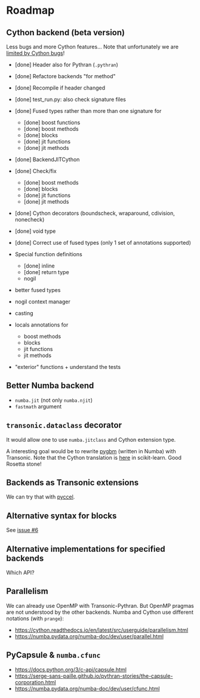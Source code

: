 # Roadmap

## Cython backend (beta version)

Less bugs and more Cython features... Note that unfortunately we are [limited
by Cython bugs](backends/cython.md)!

- [done] Header also for Pythran (`.pythran`)

- [done] Refactore backends "for method"

- [done] Recompile if header changed

- [done] test_run.py: also check signature files

- [done] Fused types rather than more than one signature for

  - [done] boost functions
  - [done] boost methods
  - [done] blocks
  - [done] jit functions
  - [done] jit methods

- [done] BackendJITCython

- [done] Check/fix

  - [done] boost methods
  - [done] blocks
  - [done] jit functions
  - [done] jit methods

- [done] Cython decorators (boundscheck, wraparound, cdivision, nonecheck)

- [done] void type

- [done] Correct use of fused types (only 1 set of annotations supported)

- Special function definitions

  - [done] inline
  - [done] return type
  - nogil

- better fused types

- nogil context manager

- casting

- locals annotations for

  - boost methods
  - blocks
  - jit functions
  - jit methods

- "exterior" functions + understand the tests

## Better Numba backend

- `numba.jit` (not only `numba.njit`)
- `fastmath` argument

## `transonic.dataclass` decorator

It would allow one to use `numba.jitclass` and Cython extension type.

A interesting goal would be to rewrite [pygbm](https://github.com/ogrisel/pygbm) (written in Numba) with Transonic. Note
that the Cython translation is [here](https://github.com/scikit-learn/scikit-learn/tree/master/sklearn/ensemble/_hist_gradient_boosting)
in scikit-learn. Good Rosetta stone!

## Backends as Transonic extensions

We can try that with [pyccel](https://github.com/pyccel/pyccel).

## Alternative syntax for blocks

See [issue #6](https://foss.heptapod.net/fluiddyn/transonic/issues/6)

## Alternative implementations for specified backends

Which API?

## Parallelism

We can already use OpenMP with Transonic-Pythran. But OpenMP pragmas are not
understood by the other backends. Numba and Cython use different notations
(with `prange`):

- <https://cython.readthedocs.io/en/latest/src/userguide/parallelism.html>
- <https://numba.pydata.org/numba-doc/dev/user/parallel.html>

## PyCapsule & `numba.cfunc`

- <https://docs.python.org/3/c-api/capsule.html>
- <https://serge-sans-paille.github.io/pythran-stories/the-capsule-corporation.html>
- <https://numba.pydata.org/numba-doc/dev/user/cfunc.html>
